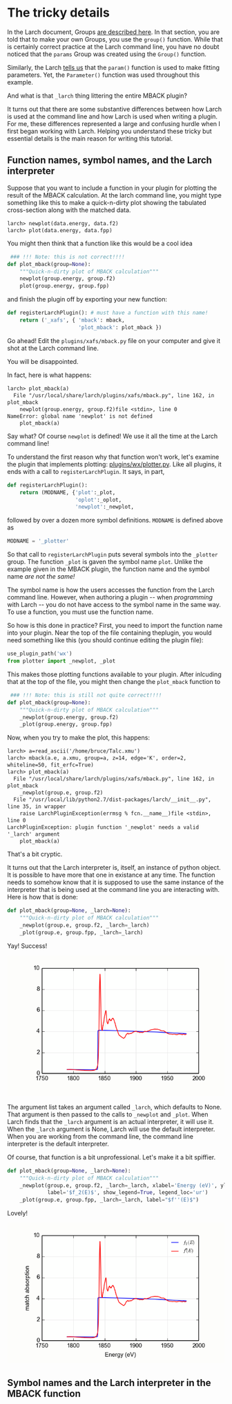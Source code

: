 # The tricky details

In the Larch document, Groups
[are described here](http://xraypy.github.io/xraylarch/tutorial/datatypes.html#groups).
In that section, you are told that to make your own Groups, you use
the `group()` function.  While that is certainly correct practice at
the Larch command line, you have no doubt noticed that the `params`
Group was created using the `Group()` function.

Similarly, the Larch
[tells us](http://xraypy.github.io/xraylarch/fitting/parameters.html)
that the `param()` function is used to make fitting parameters.  Yet,
the `Parameter()` function was used throughout this example.

And what is that `_larch` thing littering the entire MBACK plugin?


It turns out that there are some substantive differences between how
Larch is used at the command line and how Larch is used when writing a
plugin.  For me, these differences represented a large and confusing
hurdle when I first began working with Larch.  Helping you understand
these tricky but essential details is the main reason for writing this
tutorial.

## Function names, symbol names, and the Larch interpreter

Suppose that you want to include a function in your plugin for
plotting the result of the MBACK calculation.  At the larch command
line, you might type something like this to make a quick-n-dirty plot
showing the tabulated cross-section along with the matched data.

```
larch> newplot(data.energy, data.f2)
larch> plot(data.energy, data.fpp)
```

You might then think that a function like this would be a cool idea

```python
 ### !!! Note: this is not correct!!!!
def plot_mback(group=None):
	"""Quick-n-dirty plot of MBACK calculation"""
	newplot(group.energy, group.f2)
	plot(group.energy, group.fpp)
```

and finish the plugin off by exporting your new function:


```python
def registerLarchPlugin(): # must have a function with this name!
    return ('_xafs', { 'mback': mback,
                       'plot_mback': plot_mback })
```

Go ahead!  Edit the `plugins/xafs/mback.py` file on your computer and
give it shot at the Larch command line.

You will be disappointed.

In fact, here is what happens:

```
larch> plot_mback(a)
  File "/usr/local/share/larch/plugins/xafs/mback.py", line 162, in plot_mback
    newplot(group.energy, group.f2)file <stdin>, line 0
NameError: global name 'newplot' is not defined
    plot_mback(a)
```

Say what?  Of course `newplot` is defined!  We use it all the time at
the Larch command line!

To understand the first reason why that function won't work, let's
examine the plugin that implements plotting:
[plugins/wx/plotter.py](https://github.com/xraypy/xraylarch/blob/master/plugins/wx/plotter.py).
Like all plugins, it ends with a call to `registerLarchPlugin`.  It
says, in part,

```python
def registerLarchPlugin():
	return (MODNAME, {'plot':_plot,
                      'oplot':_oplot,
	                  'newplot':_newplot,
```

followed by over a dozen more symbol definitions.  `MODNAME` is
defined above as

```python
MODNAME = '_plotter'
```

So that call to `registerLarchPlugin` puts several symbols into the
`_plotter` group.  The function `_plot` is gaven the symbol name
`plot`.  Unlike the example given in the MBACK plugin, the function
name and the symbol name *are not the same!*

The symbol name is how the users accesses the function from the Larch
command line.  However, when authoring a plugin -- when *programming*
with Larch -- you do not have access to the symbol name in the same
way.  To use a function, you must use the function name.

So how is this done in practice?  First, you need to import the
function name into your plugin.  Near the top of the file containing
theplugin, you would need something like this (you should continue
editing the plugin file):

```python
use_plugin_path('wx')
from plotter import _newplot, _plot
```

This makes those plotting functions available to your plugin.  After
inlcuding that at the top of the file, you might then change the
`plot_mback` function to

```python
 ### !!! Note: this is still not quite correct!!!!
def plot_mback(group=None):
	"""Quick-n-dirty plot of MBACK calculation"""
	_newplot(group.energy, group.f2)
	_plot(group.energy, group.fpp)
```

Now, when you try to make the plot, this happens:

```
larch> a=read_ascii('/home/bruce/Talc.xmu')
larch> mback(a.e, a.xmu, group=a, z=14, edge='K', order=2, whiteline=50, fit_erfc=True)
larch> plot_mback(a)
  File "/usr/local/share/larch/plugins/xafs/mback.py", line 162, in plot_mback
    _newplot(group.e, group.f2)
  File "/usr/local/lib/python2.7/dist-packages/larch/__init__.py", line 35, in wrapper
    raise LarchPluginException(errmsg % fcn.__name__)file <stdin>, line 0
LarchPluginException: plugin function '_newplot' needs a valid '_larch' argument
    plot_mback(a)
```

That's a bit cryptic.

It turns out that the Larch interpreter is, itself, an instance of
python object.  It is possible to have more that one in existance at
any time.  The function needs to somehow know that it is supposed to
use the same instance of the interpreter that is being used at the
command line you are interacting with.  Here is how that is done:

```python
def plot_mback(group=None, _larch=None):
    """Quick-n-dirty plot of MBACK calculation"""
    _newplot(group.e, group.f2, _larch=_larch)
    _plot(group.e, group.fpp, _larch=_larch)
```

Yay!  Success!

![Successful plot of MBACK results](mback_unprofessional.png)

The argument list takes an argument called `_larch`, which defaults to
None.  That argument is then passed to the calls to `_newplot` and
`_plot`.  When Larch finds that the `_larch` argument is an actual
interpreter, it will use it.  When the `_larch` argument is None,
Larch will use the default interpreter.  When you are working from the
command line, the command line interpreter is the default interpreter.

Of course, that function is a bit unprofessional.  Let's make it a bit
spiffier.

```python
def plot_mback(group=None, _larch=None):
    """Quick-n-dirty plot of MBACK calculation"""
    _newplot(group.e, group.f2, _larch=_larch, xlabel='Energy (eV)', ylabel='match absorption',
	         label='$f_2(E)$', show_legend=True, legend_loc='ur')
    _plot(group.e, group.fpp, _larch=_larch, label="$f''(E)$")
```

Lovely!

![Attractive plot of MBACK results](mback_spiffy.png)

## Symbol names and the Larch interpreter in the MBACK function

